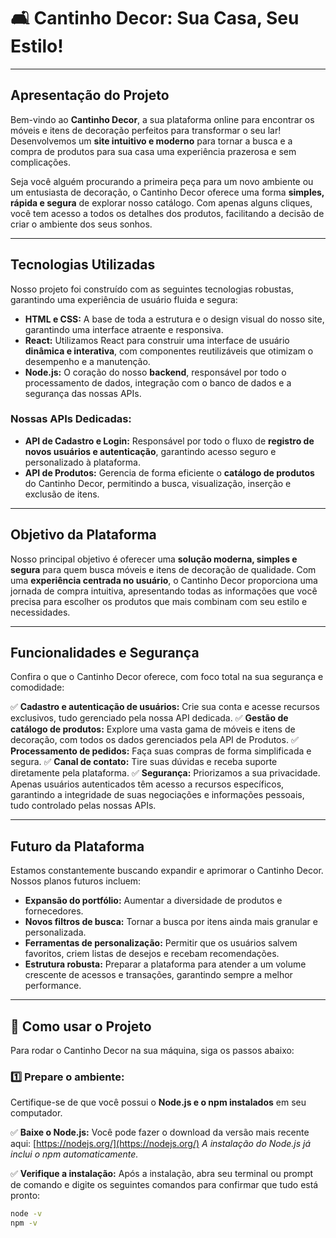 # 🛋️ Cantinho Decor: Sua Casa, Seu Estilo!

---

## Apresentação do Projeto

Bem-vindo ao **Cantinho Decor**, a sua plataforma online para encontrar os móveis e itens de decoração perfeitos para transformar o seu lar! Desenvolvemos um **site intuitivo e moderno** para tornar a busca e a compra de produtos para sua casa uma experiência prazerosa e sem complicações.

Seja você alguém procurando a primeira peça para um novo ambiente ou um entusiasta de decoração, o Cantinho Decor oferece uma forma **simples, rápida e segura** de explorar nosso catálogo. Com apenas alguns cliques, você tem acesso a todos os detalhes dos produtos, facilitando a decisão de criar o ambiente dos seus sonhos.

---

## Tecnologias Utilizadas

Nosso projeto foi construído com as seguintes tecnologias robustas, garantindo uma experiência de usuário fluida e segura:

* **HTML e CSS:** A base de toda a estrutura e o design visual do nosso site, garantindo uma interface atraente e responsiva.
* **React:** Utilizamos React para construir uma interface de usuário **dinâmica e interativa**, com componentes reutilizáveis que otimizam o desempenho e a manutenção.
* **Node.js:** O coração do nosso **backend**, responsável por todo o processamento de dados, integração com o banco de dados e a segurança das nossas APIs.

### Nossas APIs Dedicadas:

* **API de Cadastro e Login:** Responsável por todo o fluxo de **registro de novos usuários e autenticação**, garantindo acesso seguro e personalizado à plataforma.
* **API de Produtos:** Gerencia de forma eficiente o **catálogo de produtos** do Cantinho Decor, permitindo a busca, visualização, inserção e exclusão de itens.

---

## Objetivo da Plataforma

Nosso principal objetivo é oferecer uma **solução moderna, simples e segura** para quem busca móveis e itens de decoração de qualidade. Com uma **experiência centrada no usuário**, o Cantinho Decor proporciona uma jornada de compra intuitiva, apresentando todas as informações que você precisa para escolher os produtos que mais combinam com seu estilo e necessidades.

---

## Funcionalidades e Segurança

Confira o que o Cantinho Decor oferece, com foco total na sua segurança e comodidade:

✅ **Cadastro e autenticação de usuários:** Crie sua conta e acesse recursos exclusivos, tudo gerenciado pela nossa API dedicada.
✅ **Gestão de catálogo de produtos:** Explore uma vasta gama de móveis e itens de decoração, com todos os dados gerenciados pela API de Produtos.
✅ **Processamento de pedidos:** Faça suas compras de forma simplificada e segura.
✅ **Canal de contato:** Tire suas dúvidas e receba suporte diretamente pela plataforma.
✅ **Segurança:** Priorizamos a sua privacidade. Apenas usuários autenticados têm acesso a recursos específicos, garantindo a integridade de suas negociações e informações pessoais, tudo controlado pelas nossas APIs.

---

## Futuro da Plataforma

Estamos constantemente buscando expandir e aprimorar o Cantinho Decor. Nossos planos futuros incluem:

* **Expansão do portfólio:** Aumentar a diversidade de produtos e fornecedores.
* **Novos filtros de busca:** Tornar a busca por itens ainda mais granular e personalizada.
* **Ferramentas de personalização:** Permitir que os usuários salvem favoritos, criem listas de desejos e recebam recomendações.
* **Estrutura robusta:** Preparar a plataforma para atender a um volume crescente de acessos e transações, garantindo sempre a melhor performance.

---

## 🚀 Como usar o Projeto

Para rodar o Cantinho Decor na sua máquina, siga os passos abaixo:

### 1️⃣ Prepare o ambiente:

Certifique-se de que você possui o **Node.js e o npm instalados** em seu computador.

✅ **Baixe o Node.js:** Você pode fazer o download da versão mais recente aqui: [https://nodejs.org/](https://nodejs.org/)
*A instalação do Node.js já inclui o npm automaticamente.*

✅ **Verifique a instalação:**
Após a instalação, abra seu terminal ou prompt de comando e digite os seguintes comandos para confirmar que tudo está pronto:

```bash
node -v
npm -v
